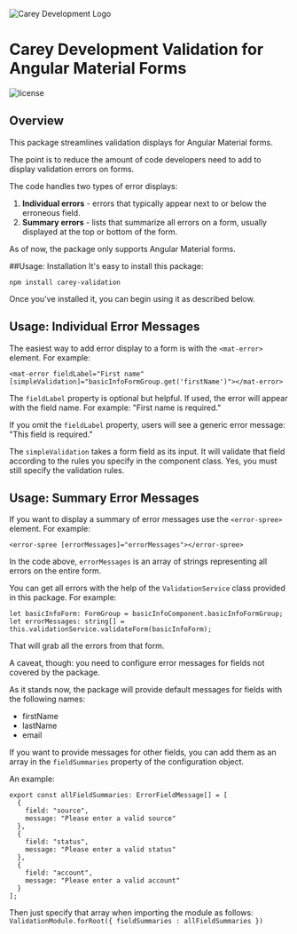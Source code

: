 ![Carey Development Logo](http://careydevelopment.us/img/branding/careydevelopment-logo-sm.png)

# Carey Development Validation for Angular Material Forms 

![license](https://img.shields.io/badge/license-MIT-blue.svg) 


## Overview
This package streamlines validation displays for Angular Material forms.

The point is to reduce the amount of code developers need to add to display validation
errors on forms.

The code handles two types of error displays:
1. **Individual errors** - errors that typically appear next to or below the erroneous field.
2. **Summary errors** - lists that summarize all errors on a form, usually displayed at the top or bottom of the form.

As of now, the package only supports Angular Material forms. 

##Usage: Installation
It's easy to install this package:
```
npm install carey-validation
```

Once you've installed it, you can begin using it as described below.

## Usage: Individual Error Messages
The easiest way to add error display to a form is with the `<mat-error>` element. For example:
```
<mat-error fieldLabel="First name" [simpleValidation]="basicInfoFormGroup.get('firstName')"></mat-error>
```

The `fieldLabel` property is optional but helpful. If used, the error will appear with the field name.
For example: "First name is required."

If you omit the `fieldLabel` property, users will see a generic error message: "This field is required."

The `simpleValidation` takes a form field as its input. It will validate that field according to the
rules you specify in the component class. Yes, you must still specify the validation rules. 

## Usage: Summary Error Messages
If you want to display a summary of error messages use the `<error-spree>` element. For example:
```
<error-spree [errorMessages]="errorMessages"></error-spree>
```

In the code above, `errorMessages` is an array of strings representing all errors on the entire form.

You can get all errors with the help of the `ValidationService` class provided in this package. For example:<br/>
```
let basicInfoForm: FormGroup = basicInfoComponent.basicInfoFormGroup;
let errorMessages: string[] = this.validationService.validateForm(basicInfoForm);
```

That will grab all the errors from that form.

A caveat, though: you need to configure error messages for fields not covered by the package.

As it stands now, the package will provide default messages for fields with the following names:
- firstName
- lastName
- email

If you want to provide messages for other fields, you can add them as an array in the `fieldSummaries`
property of the configuration object.

An example:<br/>
```
export const allFieldSummaries: ErrorFieldMessage[] = [
  {
    field: "source",
    message: "Please enter a valid source"
  },
  {
    field: "status",
    message: "Please enter a valid status"
  },
  {
    field: "account",
    message: "Please enter a valid account"
  }
];
```

Then just specify that array when importing the module as follows:<br/>
`ValidationModule.forRoot({ fieldSummaries : allFieldSummaries })`

